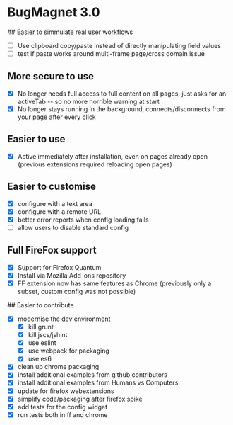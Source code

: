 # BugMagnet 3.0

## Easier to simmulate real user workflows

- [ ] Use clipboard copy/paste instead of directly manipulating field values
- [ ] test if paste works around multi-frame page/cross domain issue

## More secure to use

- [x] No longer needs full access to full content on all pages, just asks for an activeTab -- so no more horrible warning at start
- [x] No longer stays running in the background, connects/disconnects from your page after every click

## Easier to use

- [x] Active immediately after installation, even on pages already open (previous extensions required reloading open pages)

## Easier to customise

- [x] configure with a text area 
- [x] configure with a remote URL
- [x] better error reports when config loading fails
- [ ] allow users to disable standard config

## Full FireFox support

- [x] Support for Firefox Quantum
- [x] Install via Mozilla Add-ons repository
- [x] FF extension now has same features as Chrome (previously only a subset, custom config was not possible)

## Easier to contribute

- [x] modernise the dev environment
  - [x] kill grunt
  - [x] kill jscs/jshint
  - [x] use eslint
  - [x] use webpack for packaging
  - [x] use es6
- [x] clean up chrome packaging
- [x] install additional examples from github contributors
- [x] install additional examples from Humans vs Computers
- [x] update for firefox webextensions
- [x] simplify code/packaging after firefox spike
- [x] add tests for the config widget
- [x] run tests both in ff and chrome

